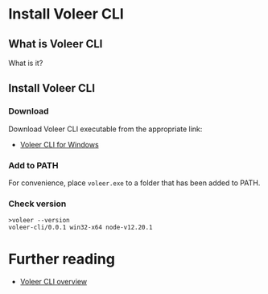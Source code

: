 # Install Voleer CLI

## What is Voleer CLI

What is it?

## Install Voleer CLI

### Download

Download Voleer CLI executable from the appropriate link:

* [Voleer CLI for Windows](https://go.voleer.dev/cli/win/voleer)

### Add to PATH

For convenience, place `voleer.exe` to a folder that has been added to PATH.

### Check version

```shell
>voleer --version
voleer-cli/0.0.1 win32-x64 node-v12.20.1
```

# Further reading

* [Voleer CLI overview](cli/overview.md)
